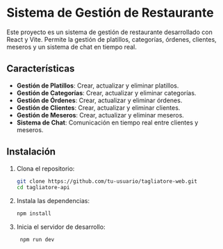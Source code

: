 # Sistema de Gestión de Restaurante

Este proyecto es un sistema de gestión de restaurante desarrollado con React y Vite. Permite la gestión de platillos, categorías, órdenes, clientes, meseros y un sistema de chat en tiempo real.

## Características

- **Gestión de Platillos**: Crear, actualizar y eliminar platillos.
- **Gestión de Categorías**: Crear, actualizar y eliminar categorías.
- **Gestión de Órdenes**: Crear, actualizar y eliminar órdenes.
- **Gestión de Clientes**: Crear, actualizar y eliminar clientes.
- **Gestión de Meseros**: Crear, actualizar y eliminar meseros.
- **Sistema de Chat**: Comunicación en tiempo real entre clientes y meseros.

## Instalación

1. Clona el repositorio:
   ```sh
   git clone https://github.com/tu-usuario/tagliatore-web.git
   cd tagliatore-api
2. Instala las dependencias:
   ```sh
   npm install
3. Inicia el servidor de desarrollo:
   ```sh
    npm run dev
